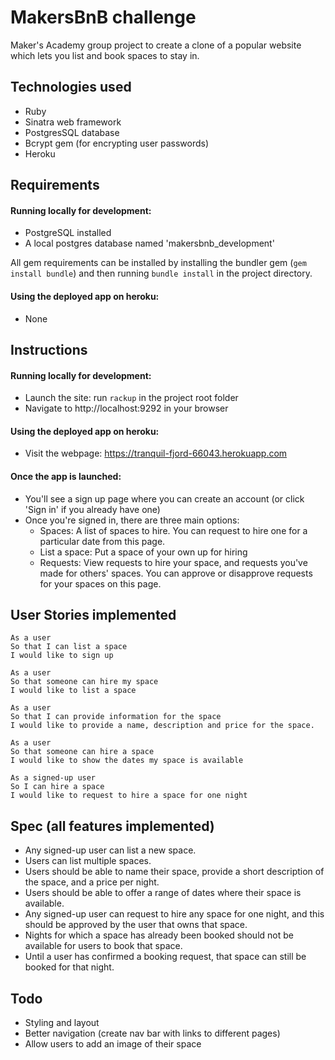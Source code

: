 MakersBnB challenge
==================

Maker's Academy group project to create a clone of a popular website which lets you list and book spaces to stay in.


Technologies used
-------

- Ruby
- Sinatra web framework
- PostgresSQL database
- Bcrypt gem (for encrypting user passwords)
- Heroku


Requirements 
-------

#### Running locally for development:

+ PostgreSQL installed
+ A local postgres database named 'makersbnb_development'

All gem requirements can be installed by installing the bundler gem (`gem install bundle`) and then running `bundle install` in the project directory.

#### Using the deployed app on heroku: 

+ None


Instructions
-------

#### Running locally for development:

- Launch the site: run `rackup` in the project root folder
- Navigate to  http://localhost:9292 in your browser

#### Using the deployed app on heroku: 

+ Visit the webpage: https://tranquil-fjord-66043.herokuapp.com

#### Once the app is launched:

+ You'll see a sign up page where you can create an account (or click 'Sign in' if you already have one)
+ Once you're signed in, there are three main options:
  + Spaces: A list of spaces to hire. You can request to hire one for a particular date from this page.
  + List a space: Put a space of your own up for hiring
  + Requests: View requests to hire your space, and requests you've made for others' spaces. You can approve or disapprove requests for your spaces on this page.


## User Stories implemented

```
As a user
So that I can list a space
I would like to sign up

As a user
So that someone can hire my space
I would like to list a space

As a user
So that I can provide information for the space
I would like to provide a name, description and price for the space.

As a user
So that someone can hire a space
I would like to show the dates my space is available

As a signed-up user
So I can hire a space
I would like to request to hire a space for one night

```

## Spec (all features implemented)

- Any signed-up user can list a new space.
- Users can list multiple spaces.
- Users should be able to name their space, provide a short description of the space, and a price per night.
- Users should be able to offer a range of dates where their space is available.
- Any signed-up user can request to hire any space for one night, and this should be approved by the user that owns that space.
- Nights for which a space has already been booked should not be available for users to book that space.
- Until a user has confirmed a booking request, that space can still be booked for that night.


## Todo

- Styling and layout
- Better navigation (create nav bar with links to different pages)
- Allow users to add an image of their space
